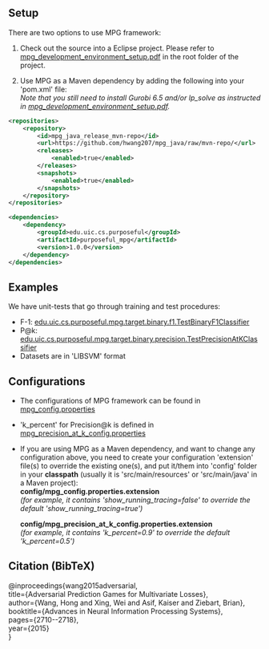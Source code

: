 ## Setup
There are two options to use MPG framework:

1. Check out the source into a Eclipse project. Please refer to [mpg_development_environment_setup.pdf](https://github.com/hwang207/mpg_java/blob/master/mpg_development_environment_setup.pdf) in the root folder of the project.

2. Use MPG as a Maven dependency by adding the following into your 'pom.xml' file:  
  *Note that you still need to install Gurobi 6.5 and/or lp_solve as instructed in [mpg_development_environment_setup.pdf](https://github.com/hwang207/mpg_java/blob/master/mpg_development_environment_setup.pdf).*
```xml
<repositories>
	<repository>
		<id>mpg_java_release_mvn-repo</id>
		<url>https://github.com/hwang207/mpg_java/raw/mvn-repo/</url>
		<releases>
			<enabled>true</enabled>
		</releases>
		<snapshots>
			<enabled>true</enabled>
		</snapshots>
	</repository>
</repositories>

<dependencies>
	<dependency>
		<groupId>edu.uic.cs.purposeful</groupId>
		<artifactId>purposeful_mpg</artifactId>
		<version>1.0.0</version>
	</dependency>
</dependencies>
```

## Examples
We have unit-tests that go through training and test procedures:
* F-1: [edu.uic.cs.purposeful.mpg.target.binary.f1.TestBinaryF1Classifier](https://github.com/hwang207/mpg_java/blob/master/mpg_java/src/test/java/edu/uic/cs/purposeful/mpg/target/binary/f1/TestBinaryF1Classifier.java)
* P@k: [edu.uic.cs.purposeful.mpg.target.binary.precision.TestPrecisionAtKClassifier](https://github.com/hwang207/mpg_java/blob/master/mpg_java/src/test/java/edu/uic/cs/purposeful/mpg/target/binary/precision/TestPrecisionAtKClassifier.java)
* Datasets are in 'LIBSVM' format

## Configurations
* The configurations of MPG framework can be found in [mpg_config.properties](https://github.com/hwang207/mpg_java/blob/master/mpg_java/config/mpg_config.properties)
* 'k_percent' for Precision@k is defined in [mpg_precision_at_k_config.properties](https://github.com/hwang207/mpg_java/blob/master/mpg_java/config/mpg_precision_at_k_config.properties)
* If you are using MPG as a Maven dependency, and want to change any configuration above, you need to create your configuration 'extension' file(s) to override the existing one(s), and put it/them into 'config' folder in your **classpath** (usually it is 'src/main/resources' or 'src/main/java' in a Maven project):  
  **config/mpg_config.properties.extension**  
  *(for example, it contains 'show_running_tracing=false' to override the default 'show_running_tracing=true')*  
  
  **config/mpg_precision_at_k_config.properties.extension**  
  *(for example, it contains 'k_percent=0.9' to override the default 'k_percent=0.5')*
  
## Citation (BibTeX)
@inproceedings{wang2015adversarial,  
  title={Adversarial Prediction Games for Multivariate Losses},  
  author={Wang, Hong and Xing, Wei and Asif, Kaiser and Ziebart, Brian},  
  booktitle={Advances in Neural Information Processing Systems},  
  pages={2710--2718},  
  year={2015}  
}
